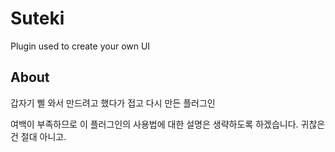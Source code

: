 # Suteki
Plugin used to create your own UI

## About
갑자기 삘 와서 만드려고 했다가 접고 다시 만든 플러그인

여백이 부족하므로 이 플러그인의 사용법에 대한 설명은 생략하도록 하겠습니다. 귀찮은 건 절대 아니고.
